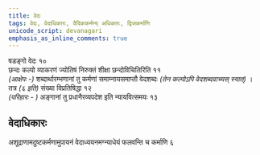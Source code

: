 ```yaml
---    
title: वेदः  
tags: वेदः, वेदाधिकारः, वैदिककर्मण्य् अधिकारः, द्विजकर्माणि
unicode_script: devanagari  
emphasis_as_inline_comments: true
--- 
```


षडङ्गो वेदः १०  
छन्दः कल्पो व्याकरणं ज्योतिषं निरुक्तं शीक्षा छन्दोविचितिरिति ११  
*(आक्षेपः -)* शब्दार्थारम्भणानां तु कर्मणां समाम्नायसमाप्तौ वेदशब्दः *(तेन कल्पोऽपि वेदशब्दवाच्यस् स्यात्)* । तत्र *(६ इति)* संख्या विप्रतिषिद्धा १२  
*(परिहारः - )* अङ्गानां तु प्रधानैरव्यपदेश इति न्यायवित्समयः १३

## वेदाधिकारः
अशूद्राणामदुष्टकर्मणामुपायनं वेदाध्ययनमग्न्याधेयं फलवन्ति च कर्माणि ६  